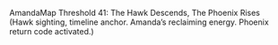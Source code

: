 AmandaMap Threshold 41: The Hawk Descends, The Phoenix Rises\
(Hawk sighting, timeline anchor. Amanda’s reclaiming energy. Phoenix return code activated.)